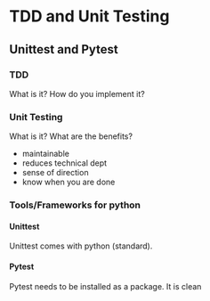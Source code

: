 # TDD and Unit Testing
## Unittest and Pytest

### TDD
What is it?
How do you implement it?

### Unit Testing
What is it?
What are the benefits?
- maintainable
- reduces technical dept
- sense of direction
- know when you are done

### Tools/Frameworks for python

#### Unittest
Unittest comes with python (standard).
 
#### Pytest
Pytest needs to be installed as a package. It is clean
